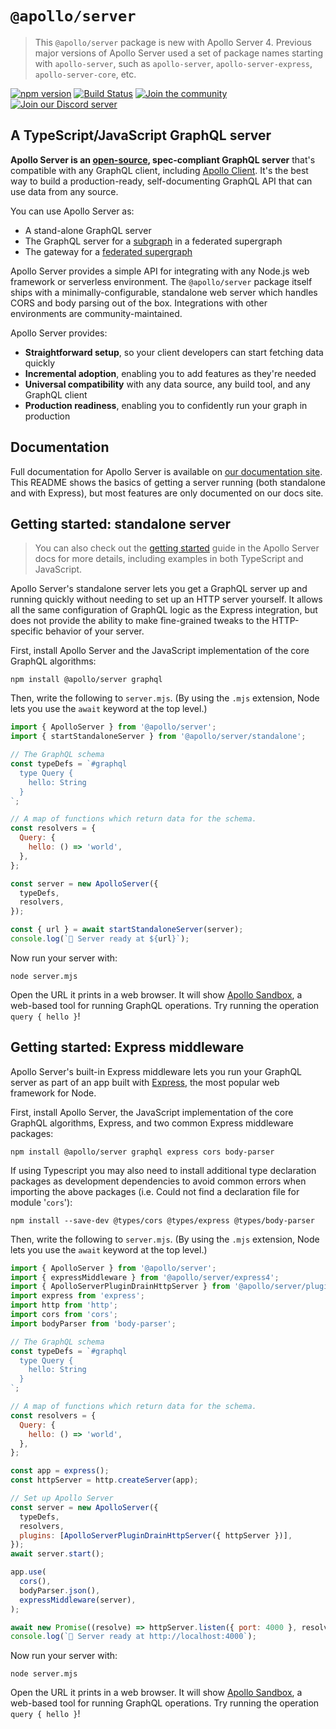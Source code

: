 # `@apollo/server`

> This `@apollo/server` package is new with Apollo Server 4. Previous major versions of Apollo Server used a set of package names starting with `apollo-server`, such as `apollo-server`, `apollo-server-express`, `apollo-server-core`, etc.

[![npm version](https://badge.fury.io/js/%40apollo%2Fserver.svg)](https://badge.fury.io/js/%40apollo%2Fserver)
[![Build Status](https://circleci.com/gh/apollographql/apollo-server.svg?style=svg)](https://circleci.com/gh/apollographql/apollo-server)
[![Join the community](https://img.shields.io/discourse/status?label=Join%20the%20community&server=https%3A%2F%2Fcommunity.apollographql.com)](https://community.apollographql.com)
[![Join our Discord server](https://img.shields.io/discord/1022972389463687228.svg?color=7389D8&labelColor=6A7EC2&logo=discord&logoColor=ffffff&style=flat-square)](https://discord.gg/graphos)

## A TypeScript/JavaScript GraphQL server

**Apollo Server is an [open-source](https://github.com/apollographql/apollo-server), spec-compliant GraphQL server** that's compatible with any GraphQL client, including [Apollo Client](https://www.apollographql.com/docs/react). It's the best way to build a production-ready, self-documenting GraphQL API that can use data from any source.


You can use Apollo Server as:

* A stand-alone GraphQL server
* The GraphQL server for a [subgraph](https://www.apollographql.com/docs/federation/subgraphs/) in a federated supergraph
* The gateway for a [federated supergraph](https://www.apollographql.com/docs/federation/)

Apollo Server provides a simple API for integrating with any Node.js web framework or serverless environment. The `@apollo/server` package itself ships with a minimally-configurable, standalone web server which handles CORS and body parsing out of the box. Integrations with other environments are community-maintained.

Apollo Server provides:

*  **Straightforward setup**, so your client developers can start fetching data quickly
*  **Incremental adoption**, enabling you to add features as they're needed
*  **Universal compatibility** with any data source, any build tool, and any GraphQL client
*  **Production readiness**, enabling you to confidently run your graph in production

## Documentation

Full documentation for Apollo Server is available on [our documentation site](https://www.apollographql.com/docs/apollo-server/). This README shows the basics of getting a server running (both standalone and with Express), but most features are only documented on our docs site.


## Getting started: standalone server

> You can also check out the [getting started](https://www.apollographql.com/docs/apollo-server/getting-started) guide in the Apollo Server docs for more details, including examples in both TypeScript and JavaScript.

Apollo Server's standalone server lets you get a GraphQL server up and running quickly without needing to set up an HTTP server yourself. It allows all the same configuration of GraphQL logic as the Express integration, but does not provide the ability to make fine-grained tweaks to the HTTP-specific behavior of your server.

First, install Apollo Server and the JavaScript implementation of the core GraphQL algorithms:

```
npm install @apollo/server graphql
```

Then, write the following to `server.mjs`. (By using the `.mjs` extension, Node lets you use the `await` keyword at the top level.)

```js
import { ApolloServer } from '@apollo/server';
import { startStandaloneServer } from '@apollo/server/standalone';

// The GraphQL schema
const typeDefs = `#graphql
  type Query {
    hello: String
  }
`;

// A map of functions which return data for the schema.
const resolvers = {
  Query: {
    hello: () => 'world',
  },
};

const server = new ApolloServer({
  typeDefs,
  resolvers,
});

const { url } = await startStandaloneServer(server);
console.log(`🚀 Server ready at ${url}`);
```

Now run your server with:

```
node server.mjs
```

Open the URL it prints in a web browser. It will show [Apollo Sandbox](https://www.apollographql.com/docs/studio/explorer/sandbox/), a web-based tool for running GraphQL operations. Try running the operation `query { hello }`!


## Getting started: Express middleware

Apollo Server's built-in Express middleware lets you run your GraphQL server as part of an app built with [Express](https://expressjs.com/), the most popular web framework for Node.

First, install Apollo Server, the JavaScript implementation of the core GraphQL algorithms, Express, and two common Express middleware packages:

```
npm install @apollo/server graphql express cors body-parser
```

If using Typescript you may also need to install additional type declaration packages as development dependencies to avoid common errors when importing the above packages (i.e. Could not find a declaration file for module '`cors`'):

```
npm install --save-dev @types/cors @types/express @types/body-parser
```

Then, write the following to `server.mjs`. (By using the `.mjs` extension, Node lets you use the `await` keyword at the top level.)

```js
import { ApolloServer } from '@apollo/server';
import { expressMiddleware } from '@apollo/server/express4';
import { ApolloServerPluginDrainHttpServer } from '@apollo/server/plugin/drainHttpServer'
import express from 'express';
import http from 'http';
import cors from 'cors';
import bodyParser from 'body-parser';

// The GraphQL schema
const typeDefs = `#graphql
  type Query {
    hello: String
  }
`;

// A map of functions which return data for the schema.
const resolvers = {
  Query: {
    hello: () => 'world',
  },
};

const app = express();
const httpServer = http.createServer(app);

// Set up Apollo Server
const server = new ApolloServer({
  typeDefs,
  resolvers,
  plugins: [ApolloServerPluginDrainHttpServer({ httpServer })],
});
await server.start();

app.use(
  cors(),
  bodyParser.json(),
  expressMiddleware(server),
);

await new Promise((resolve) => httpServer.listen({ port: 4000 }, resolve));
console.log(`🚀 Server ready at http://localhost:4000`);
```

Now run your server with:

```
node server.mjs
```

Open the URL it prints in a web browser. It will show [Apollo Sandbox](https://www.apollographql.com/docs/studio/explorer/sandbox/), a web-based tool for running GraphQL operations. Try running the operation `query { hello }`!
